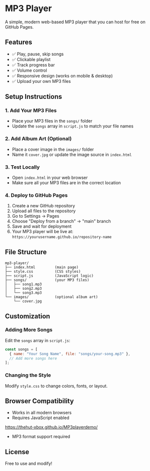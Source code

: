 # MP3 Player

A simple, modern web-based MP3 player that you can host for free on GitHub Pages.

## Features

- ✅ Play, pause, skip songs
- ✅ Clickable playlist
- ✅ Track progress bar
- ✅ Volume control
- ✅ Responsive design (works on mobile & desktop)
- ✅ Upload your own MP3 files

## Setup Instructions

### 1. Add Your MP3 Files
- Place your MP3 files in the `songs/` folder
- Update the `songs` array in `script.js` to match your file names

### 2. Add Album Art (Optional)
- Place a cover image in the `images/` folder
- Name it `cover.jpg` or update the image source in `index.html`

### 3. Test Locally
- Open `index.html` in your web browser
- Make sure all your MP3 files are in the correct location

### 4. Deploy to GitHub Pages
1. Create a new GitHub repository
2. Upload all files to the repository
3. Go to Settings → Pages
4. Choose "Deploy from a branch" → "main" branch
5. Save and wait for deployment
6. Your MP3 player will be live at: `https://yourusername.github.io/repository-name`

## File Structure
```
mp3-player/
├── index.html         (main page)
├── style.css          (CSS styles)
├── script.js          (JavaScript logic)
├── songs/             (your MP3 files)
│   ├── song1.mp3
│   ├── song2.mp3
│   └── song3.mp3
└── images/            (optional album art)
    └── cover.jpg
```

## Customization

### Adding More Songs
Edit the `songs` array in `script.js`:
```javascript
const songs = [
  { name: "Your Song Name", file: "songs/your-song.mp3" },
  // Add more songs here
];
```

### Changing the Style
Modify `style.css` to change colors, fonts, or layout.

## Browser Compatibility
- Works in all modern browsers
- Requires JavaScript enabled

https://thehut-xbox.github.io/MP3playerdemo/
- MP3 format support required

## License
Free to use and modify!
